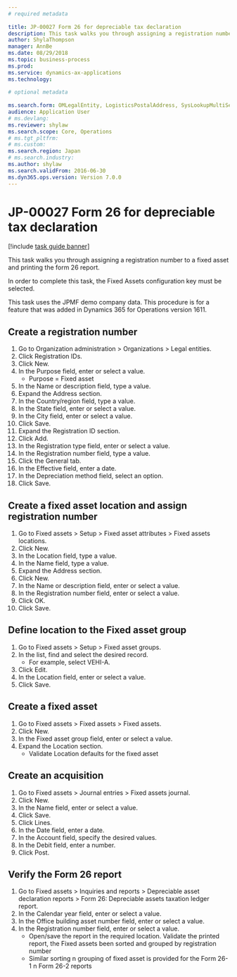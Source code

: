 ```yaml
--- 
# required metadata 
 
title: JP-00027 Form 26 for depreciable tax declaration
description: This task walks you through assigning a registration number to a fixed asset and printing the form 26 report. 
author: ShylaThompson
manager: AnnBe 
ms.date: 08/29/2018
ms.topic: business-process 
ms.prod:  
ms.service: dynamics-ax-applications 
ms.technology:  
 
# optional metadata 
 
ms.search.form: OMLegalEntity, LogisticsPostalAddress, SysLookupMultiSelectGrid, LogisticsAddressCityLookup, AssetLocation, AssetLocationEdit_JP, AssetGroup, AssetTable, LedgerJournalTable, LedgerJournalTransAsset, DefaultDashboard   
audience: Application User 
# ms.devlang:  
ms.reviewer: shylaw
ms.search.scope: Core, Operations 
# ms.tgt_pltfrm:  
# ms.custom:  
ms.search.region: Japan
# ms.search.industry: 
ms.author: shylaw
ms.search.validFrom: 2016-06-30 
ms.dyn365.ops.version: Version 7.0.0 
---
```

# JP-00027 Form 26 for depreciable tax declaration

[!include [task guide banner](../../includes/task-guide-banner.md)]

This task walks you through assigning a registration number to a fixed asset and printing the form 26 report.

In order to complete this task, the Fixed Assets configuration key must be selected.

This task uses the JPMF demo company data. This procedure is for a feature that was added in Dynamics 365 for Operations version 1611.


## Create a registration number
1. Go to Organization administration > Organizations > Legal entities.
2. Click Registration IDs.
3. Click New.
4. In the Purpose field, enter or select a value.
    * Purpose = Fixed asset  
5. In the Name or description field, type a value.
6. Expand the Address section.
7. In the Country/region field, type a value.
8. In the State field, enter or select a value.
9. In the City field, enter or select a value.
10. Click Save.
11. Expand the Registration ID section.
12. Click Add.
13. In the Registration type field, enter or select a value.
14. In the Registration number field, type a value.
15. Click the General tab.
16. In the Effective field, enter a date.
17. In the Depreciation method field, select an option.
18. Click Save.

## Create a fixed asset location and assign registration number
1. Go to Fixed assets > Setup > Fixed asset attributes > Fixed assets locations.
2. Click New.
3. In the Location field, type a value.
4. In the Name field, type a value.
5. Expand the Address section.
6. Click New.
7. In the Name or description field, enter or select a value.
8. In the Registration number field, enter or select a value.
9. Click OK.
10. Click Save.

## Define location to the Fixed asset group
1. Go to Fixed assets > Setup > Fixed asset groups.
2. In the list, find and select the desired record.
    * For example, select VEHI-A.  
3. Click Edit.
4. In the Location field, enter or select a value.
5. Click Save.

## Create a fixed asset
1. Go to Fixed assets > Fixed assets > Fixed assets.
2. Click New.
3. In the Fixed asset group field, enter or select a value.
4. Expand the Location section.
    * Validate Location defaults for the fixed asset  

## Create an acquisition
1. Go to Fixed assets > Journal entries > Fixed assets journal.
2. Click New.
3. In the Name field, enter or select a value.
4. Click Save.
5. Click Lines.
6. In the Date field, enter a date.
7. In the Account field, specify the desired values.
8. In the Debit field, enter a number.
9. Click Post.

## Verify the Form 26 report
1. Go to Fixed assets > Inquiries and reports > Depreciable asset declaration reports > Form 26: Depreciable assets taxation ledger report.
2. In the Calendar year field, enter or select a value.
3. In the Office building asset number field, enter or select a value.
4. In the Registration number field, enter or select a value.
    * Open/save the report in the required location.  Validate the printed report,  the Fixed assets been sorted and grouped by registration number  
    * Similar sorting n grouping of fixed asset is provided for the Form 26-1 n Form 26-2 reports  

